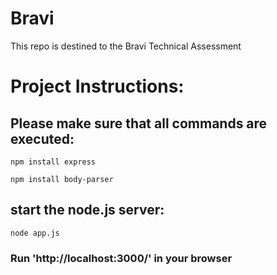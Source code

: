 # Bravi
This repo is destined to the Bravi Technical Assessment

# Project Instructions:

## Please make sure that all commands are executed:

`npm install express`

`npm install body-parser`

## start the node.js server:

`node app.js`

### Run 'http://localhost:3000/' in your browser
